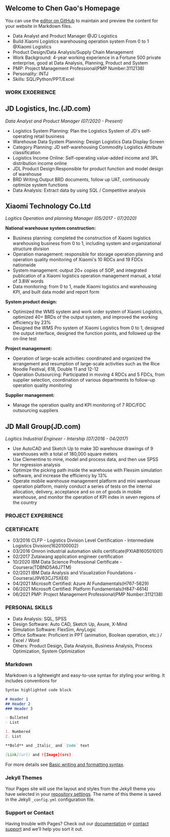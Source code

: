 ## Welcome to Chen Gao's Homepage

You can use the [editor on GitHub](https://github.com/Ukie555/ukie555.github.io/edit/main/index.md) to maintain and preview the content for your website in Markdown files.

- Data Analyst and Product Manager @JD Logistics
- Build Xiaomi Logistics warehousing operation system From 0 to 1 @Xiaomi Logistics
- Product Design/Data Analysis/Supply Chain Management
- Work Background: 4-year working experience in a Fortune 500 private enterprise, good at Data Analysis, Planning, Product and System
- PMP: Project Management Professional(PMP Number:3112138)
- Personality: INTJ
- Skills: SQL/Python/PPT/Excel

### WORK EXOERIENCE

## JD Logistics, Inc.(JD.com)
_Data Analyst and Product Manager (07/2020 - Present)_

- Logistics System Planning: Plan the Logistics System of JD's self-operating retail business
- Warehouse Data System Planning: Design Logistics Data Display Screen
- Category Planning: JD self-warehousing Commodity Logistics Attribute classification
- Logistics Income Online: Self-operating value-added income and 3PL distribution income online
- JDL Product Design:Responsible for product function and model design of warehouse
- BRD Writing:Output BRD documents, follow up UAT, continuously optimize system functions
- Data Analysis: Extract data by using SQL / Competitive analysis

## Xiaomi Technology Co.Ltd
_Logitics Operation and planning Manager (05/2017 - 07/2020)_

**National warehouse system construction:**
- Business planning: completed the construction of Xiaomi logistics warehousing business from 0 to 1, including system and organizational structure division
- Operation management: responsible for storage operation planning and operation quality monitoring of Xiaomi's 10 RDCs and 19 FDCs nationwide
- System management: output 20+ copies of SOP, and integrated publication of a Xiaomi logistics operation management manual, a total of 3.8W words
- Data monitoring: from 0 to 1, made Xiaomi logistics and warehousing KPI, and built data model and report form

**System product design:**
- Optimized the WMS system and work order system of Xiaomi Logistics, optimized 40+ BRDs of the output system, and improved the working efficiency by 23%
- Designed the WMS Pro system of Xiaomi Logistics from 0 to 1, designed the output interface, designed the function points, and followed up the on-line test

**Project management:**
- Operation of large-scale activities: coordinated and organized the arrangement and resumption of large-scale activities such as the Rice Noodle Festival, 618, Double 11 and 12-12
- Operation Outsourcing: Participated in moving 4 RDCs and 5 FDCs, from supplier selection, coordination of various departments to follow-up operation quality monitoring

**Supplier management:**
- Manage the operation quality and KPI monitoring of 7 RDC/FDC outsourcing suppliers

## JD Mall Group(JD.com)
_Logitics Industrial Engineer - Intership (07/2016 - 04/2017)_

- Use AutoCAD and Sketch Up to make 3D warehouse drawings of 9 warehouses with a total of 180,000 square meters
- Use Clementine to mine, model and process data, and then use SPSS for regression analysis
- Optimize the picking path inside the warehouse with Flexsim simulation software, and increase the efficiency by 13%
- Operate mobile warehouse management platform and mini warehouse operation platform, mainly conduct a series of tests on the internal allocation, delivery, acceptance and so on of goods in mobile warehouse, and monitor the operation of KPI index in seven regions of the country


### PROJECT EXPERIENCE




### CERTIFICATE

- 03/2016  CLFP - Logistics Division Level Certification - Intermediate Logistics Division(1620100002)
- 03/2016  Omron industrial automation skills certificate(PXIAB160501001)
- 02/2017  Zutaiwang application engineer certification
- 10/2020  IBM Data Science Professional Certificate - Coursera(TDBND5A6J7TM)
- 02/2021  IBM Data Analysis and Visualization Foundations - Coursera(J9V63CJ75XE6)
- 04/2021  Microsoft Certified: Azure AI Fundamentals(H767-5629)
- 06/2021  Microsoft Certified: Platform Fundamentals(H847-4614)
- 06/2021  PMP: Project Management Professional(PMP Number:3112138)

### PERSONAL SKILLS

- Data Analysis: SQL, SPSS
- Design Software: Auto CAD, Sketch Up, Axure, X-Mind
- Simulation Software: FlexSim, AnyLogic
- Office Software: Proficient in PPT (animation, Boolean operation, etc.) / Excel / Word
- Others: Product Design, Data Analysis, Business Analysis, Process Optimization, System Optimization






### Markdown

Markdown is a lightweight and easy-to-use syntax for styling your writing. It includes conventions for

```markdown
Syntax highlighted code block

# Header 1
## Header 2
### Header 3

- Bulleted
- List

1. Numbered
2. List

**Bold** and _Italic_ and `Code` text

[Link](url) and ![Image](src)
```

For more details see [Basic writing and formatting syntax](https://docs.github.com/en/github/writing-on-github/getting-started-with-writing-and-formatting-on-github/basic-writing-and-formatting-syntax).

### Jekyll Themes

Your Pages site will use the layout and styles from the Jekyll theme you have selected in your [repository settings](https://github.com/Ukie555/ukie555.github.io/settings/pages). The name of this theme is saved in the Jekyll `_config.yml` configuration file.

### Support or Contact

Having trouble with Pages? Check out our [documentation](https://docs.github.com/categories/github-pages-basics/) or [contact support](https://support.github.com/contact) and we’ll help you sort it out.
